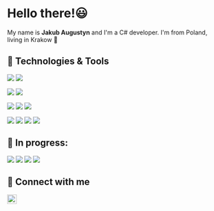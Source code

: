 
# Hello there!😃

My name is <b>Jakub Augustyn</b> and I'm a C# developer. 
I'm from Poland, living in Krakow 🐲

## 🔧 Technologies & Tools
![](https://img.shields.io/badge/OS-Windows-informational?style=flat&logo=Windows&logoColor=white&color=109818)
![](https://img.shields.io/badge/OS-Linux-informational?style=flat&logo=linux&logoColor=white&color=109818)

![](https://img.shields.io/badge/Code-C%23-informational?style=flat&logo=Csharp&logoColor=white&color=109818)
![](https://img.shields.io/badge/Code-Python-informational?style=flat&logo=python&logoColor=white&color=109818)

![](https://img.shields.io/badge/|-WPF-informational?style=flat&logo=microsoft&Color=white&color=109818)
![](https://img.shields.io/badge/|-EntityFramework-informational?style=flat&logo=microsoft&logoColor=white&color=109818)
![](https://img.shields.io/badge/|-ASP.NET-informational?style=flat&logo=microsoft&logoColor=white&color=109818)

![](https://img.shields.io/badge/Tools-Git-informational?style=flat&logo=git&logoColor=white&color=109818)
![](https://img.shields.io/badge/Tools-Docker-informational?style=flat&logo=docker&logoColor=white&color=109818)
![](https://img.shields.io/badge/Tools-MSSQL-informational?style=flat&logo=microsoftsqlserver&logoColor=white&color=109818)
![](https://img.shields.io/badge/Tools-MongoDB-informational?style=flat&logo=MongoDB&logoColor=white&color=109818)

## 🔨 In progress:
![](https://img.shields.io/badge/Tools-CI/CD-informational?style=flat&logo=gitlab&logoColor=white&color=109818)
![](https://img.shields.io/badge/Tools-RabbitMQ-informational?style=flat&logo=RabbitMQ&logoColor=white&color=109818)
![](https://img.shields.io/badge/Tools-Nginx-informational?style=flat&logo=Nginx&logoColor=white&color=109818)
![](https://img.shields.io/badge/Library-React-informational?style=flat&logo=React&logoColor=white&color=109818)

## 📮 Connect with me
<a href="https://www.linkedin.com/in/jakubaugustyn/" target="blank"><img src="https://www.vectorlogo.zone/logos/linkedin/linkedin-icon.svg" alt="JakubAugustyn" height="22" width="22" /></a>
